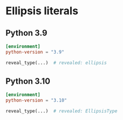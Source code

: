 # Ellipsis literals

## Python 3.9

```toml
[environment]
python-version = "3.9"
```

```py
reveal_type(...)  # revealed: ellipsis
```

## Python 3.10

```toml
[environment]
python-version = "3.10"
```

```py
reveal_type(...)  # revealed: EllipsisType
```
